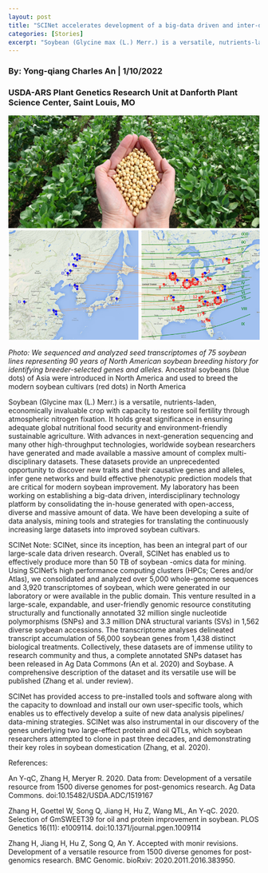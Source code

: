 ```yaml
---
layout: post
title: "SCINet accelerates development of a big-data driven and inter-disciplinary technology platform for soybean post-genomic research"
categories: [Stories]
excerpt: "Soybean (Glycine max (L.) Merr.) is a versatile, nutrients-laden, economically invaluable crop with capacity to restore soil fertility through atmospheric nitrogen fixation. It holds great significance in ensuring adequate global nutritional food security and environmentally friendly sustainable agriculture."
---
```

### By:  Yong-qiang Charles An   |  1/10/2022
### USDA-ARS Plant Genetics Research Unit at Danforth Plant Science Center, Saint Louis, MO

![Map of soybean locations in the United States](/assets/img/charlie-soybean_original.png)

*Photo: We sequenced and analyzed seed transcriptomes of 75 soybean lines representing 90 years of North American soybean breeding history for identifying breeder-selected genes and alleles.* Ancestral soybeans (blue dots) of Asia were introduced in North America and used to breed the modern soybean cultivars (red dots) in North America

Soybean (Glycine max (L.) Merr.) is a versatile, nutrients-laden, economically invaluable crop with capacity to restore soil fertility through atmospheric nitrogen fixation. It holds great significance in ensuring adequate global nutritional food security and environment-friendly sustainable agriculture. With advances in next-generation sequencing and many other high-throughput technologies, worldwide soybean researchers have generated and made available a massive amount of complex multi-disciplinary datasets. These datasets provide an unprecedented opportunity to discover new traits and their causative genes and alleles, infer gene networks and build effective phenotypic prediction models that are critical for modern soybean improvement.  My laboratory has been working on establishing a big-data driven, interdisciplinary technology platform by consolidating the in-house generated with open-access, diverse and massive amount of data. We have been developing a suite of data analysis, mining tools and strategies for translating the continuously increasing large datasets into improved soybean cultivars. 

SCINet Note: SCINet, since its inception, has been an integral part of our large-scale data driven research. Overall, SCINet has enabled us to effectively produce more than 50 TB of soybean -omics data for mining. Using SCINet’s high performance computing clusters (HPCs; Ceres and/or Atlas), we consolidated and analyzed over 5,000 whole-genome sequences and 3,920 transcriptomes of soybean, which were generated in our laboratory or were available in the public domain.  This venture resulted in a large-scale, expandable, and user-friendly genomic resource constituting structurally and functionally annotated  32 million single nucleotide polymorphisms (SNPs) and 3.3 million DNA structural variants (SVs) in 1,562 diverse soybean accessions. The transcriptome analyses delineated transcript accumulation of 56,000 soybean genes from 1,438 distinct biological treatments. Collectively, these datasets are of immense utility to research community and thus, a complete annotated SNPs dataset has been released in Ag Data Commons (An et al. 2020) and Soybase. A comprehensive description of the dataset and its versatile use will be published (Zhang et al. under review).

SCINet has provided access to pre-installed tools and software along with the capacity to download and install our own user-specific tools, which enables us to effectively develop a suite of new data analysis pipelines/ data-mining strategies. SCINet was also instrumental in our discovery of the genes underlying two large-effect protein and oil QTLs, which soybean researchers attempted to clone in past three decades, and demonstrating their key roles in soybean domestication (Zhang, et al. 2020).

References:

An Y-qC, Zhang H, Meryer R. 2020. Data from: Development of a versatile resource from 1500 diverse genomes for post-genomics research. Ag Data Commons. doi:10.15482/USDA.ADC/1519167

Zhang H, Goettel W, Song Q, Jiang H, Hu Z, Wang ML, An Y-qC. 2020. Selection of GmSWEET39 for oil and protein improvement in soybean. PLOS Genetics 16(11): e1009114. doi:10.1371/journal.pgen.1009114

Zhang H, Jiang H, Hu Z, Song Q, An Y. Accepted with monir revisions. Development of a versatile resource from 1500 diverse genomes for post-genomics research. BMC Genomic. bioRxiv: 2020.2011.2016.383950.


